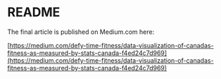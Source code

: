 # README
The final article is published on Medium.com here:

[https://medium.com/defy-time-fitness/data-visualization-of-canadas-fitness-as-measured-by-stats-canada-f4ed24c7d969](https://medium.com/defy-time-fitness/data-visualization-of-canadas-fitness-as-measured-by-stats-canada-f4ed24c7d969)
